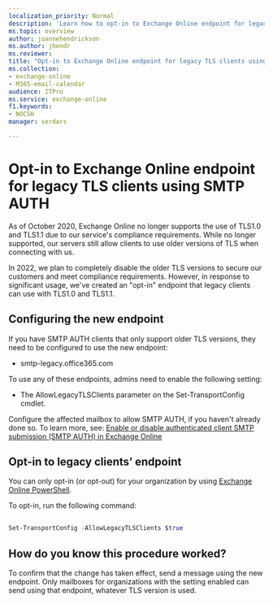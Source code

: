 ```yaml
---
localization_priority: Normal
description: 'Learn how to opt-in to Exchange Online endpoint for legacy TLS clients using SMTP AUTH.'
ms.topic: overview
author: joannehendrickson
ms.author: jhendr
ms.reviewer: 
title: "Opt-in to Exchange Online endpoint for legacy TLS clients using SMTP AUTH"
ms.collection: 
- exchange-online
- M365-email-calendar
audience: ITPro
ms.service: exchange-online
f1.keywords:
- NOCSH
manager: serdars

---
```

# Opt-in to Exchange Online endpoint for legacy TLS clients using SMTP AUTH
 
As of October 2020, Exchange Online no longer supports the use of TLS1.0 and TLS1.1 due to our service's compliance requirements. While no longer supported, our servers still allow clients to use older versions of TLS when connecting with us. 

In 2022, we plan to completely disable the older TLS versions to secure our customers and meet compliance requirements. However, in response to significant usage, we've created an "opt-in" endpoint that legacy clients can use with TLS1.0 and TLS1.1. 
 
## Configuring the new endpoint

If you have SMTP AUTH clients that only support older TLS versions, they need to be configured to use the new endpoint:

- smtp-legacy.office365.com 
 
To use any of these endpoints, admins need to enable the following setting:

- The AllowLegacyTLSClients parameter on the Set-TransportConfig cmdlet.

Configure the affected mailbox to allow SMTP AUTH, if you haven't already done so. To learn more, see: [Enable or disable authenticated client SMTP submission (SMTP AUTH) in Exchange Online](/microsoft.com/exchange/clients-and-mobile-in-exchange-online/authenticated-client-smtp-submission)

 
 
## Opt-in to legacy clients’ endpoint 

You can only opt-in (or opt-out) for your organization by using [Exchange Online PowerShell](/powershell/exchange/connect-to-exchange-online-powershell).

To opt-in, run the following command:

```PowerShell
 
Set-TransportConfig -AllowLegacyTLSClients $true

```

## How do you know this procedure worked?

To confirm that the change has taken effect, send a message using the new endpoint. Only mailboxes for organizations with the setting enabled can send using that endpoint, whatever TLS version is used. 
